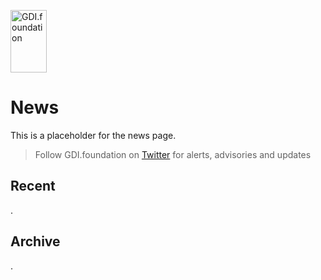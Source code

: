 
<a href="/"><img src="https://gdi.foundation/img/logo.png" alt="GDI.foundation" width="58" height="100" border="0" /></a>

# News
This is a placeholder for the news page.

> Follow GDI.foundation on [Twitter](https://twitter.com/GDI_fdn) for alerts, advisories and updates


## Recent
.

## Archive
.
